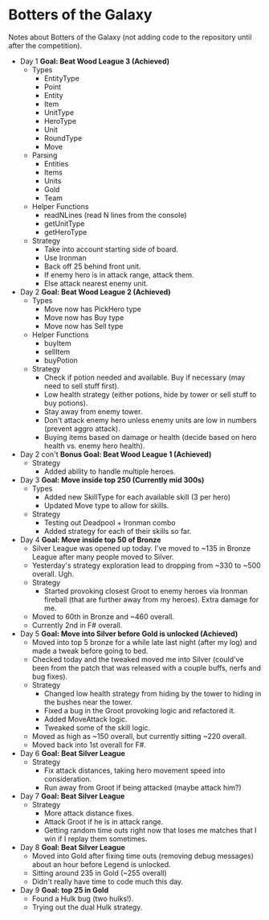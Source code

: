 Botters of the Galaxy
=====================

Notes about Botters of the Galaxy (not adding code to the repository until after the competition).

* Day 1 **Goal: Beat Wood League 3 (Achieved)**
   * Types
      * EntityType
      * Point
      * Entity
      * Item
      * UnitType
      * HeroType
      * Unit
      * RoundType
      * Move
   * Parsing
      * Entities
      * Items
      * Units
      * Gold
      * Team
   * Helper Functions
      * readNLines (read N lines from the console)
      * getUnitType
      * getHeroType
    * Strategy
      * Take into account starting side of board.
      * Use Ironman
      * Back off 25 behind front unit.
      * If enemy hero is in attack range, attack them.
      * Else attack nearest enemy unit.
* Day 2 **Goal: Beat Wood League 2 (Achieved)**
  * Types
    * Move now has PickHero type
    * Move now has Buy type
    * Move now has Sell type
  * Helper Functions
    * buyItem
    * sellItem
    * buyPotion
  * Strategy
    * Check if potion needed and available. Buy if necessary (may need to sell stuff first).
    * Low health strategy (either potions, hide by tower or sell stuff to buy potions).
    * Stay away from enemy tower.
    * Don't attack enemy hero unless enemy units are low in numbers (prevent aggro attack).
    * Buying items based on damage or health (decide based on hero health vs. enemy hero health).
* Day 2 con't **Bonus Goal: Beat Wood League 1 (Achieved)**
  * Strategy
    * Added ability to handle multiple heroes.
* Day 3 **Goal: Move inside top 250 (Currently mid 300s)**
  * Types
    * Added new SkillType for each available skill (3 per hero)
    * Updated Move type to allow for skills.
  * Strategy
    * Testing out Deadpool + Ironman combo
    * Added strategy for each of their skills so far.
* Day 4 **Goal: Move inside top 50 of Bronze**
  * Silver League was opened up today. I've moved to ~135 in Bronze League after many people moved to Silver.
  * Yesterday's strategy exploration lead to dropping from ~330 to ~500 overall. Ugh.
  * Strategy
    * Started provoking closest Groot to enemy heroes via Ironman fireball (that are further away from my heroes). Extra damage for me.
  * Moved to 60th in Bronze and ~460 overall. 
  * Currently 2nd in F# overall.
* Day 5 **Goal: Move into Silver before Gold is unlocked (Achieved)**
  * Moved into top 5 bronze for a while late last night (after my log) and made a tweak before going to bed.
  * Checked today and the tweaked moved me into Silver (could've been from the patch that was released with a couple buffs, nerfs and bug fixes).
  * Strategy
    * Changed low health strategy from hiding by the tower to hiding in the bushes near the tower.
    * Fixed a bug in the Groot provoking logic and refactored it.
    * Added MoveAttack logic.
    * Tweaked some of the skill logic.
  * Moved as high as ~150 overall, but currently sitting ~220 overall.
  * Moved back into 1st overall for F#.
* Day 6 **Goal: Beat Silver League**
  * Strategy
    * Fix attack distances, taking hero movement speed into consideration.
    * Run away from Groot if being attacked (maybe attack him?)
* Day 7 **Goal: Beat Silver League**
  * Strategy
    * More attack distance fixes.
    * Attack Groot if he is in attack range.
    * Getting random time outs right now that loses me matches that I win if I replay them sometimes.
* Day 8 **Goal: Beat Silver League**
  * Moved into Gold after fixing time outs (removing debug messages) about an hour before Legend is unlocked.
  * Sitting around 235 in Gold (~255 overall)
  * Didn't really have time to code much this day.
* Day 9 **Goal: top 25 in Gold**
  * Found a Hulk bug (two hulks!).
  * Trying out the dual Hulk strategy.
